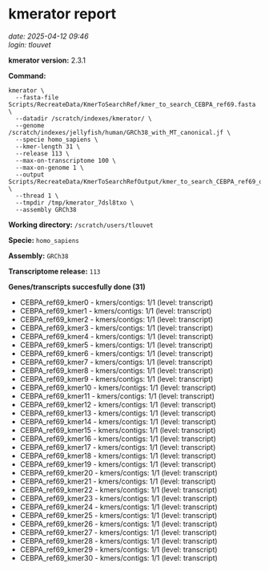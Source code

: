 # kmerator report
*date: 2025-04-12 09:46*  
*login: tlouvet*

**kmerator version:** 2.3.1

**Command:**

```
kmerator \
  --fasta-file Scripts/RecreateData/KmerToSearchRef/kmer_to_search_CEBPA_ref69.fasta \
  --datadir /scratch/indexes/kmerator/ \
  --genome /scratch/indexes/jellyfish/human/GRCh38_with_MT_canonical.jf \
  --specie homo_sapiens \
  --kmer-length 31 \
  --release 113 \
  --max-on-transcriptome 100 \
  --max-on-genome 1 \
  --output Scripts/RecreateData/KmerToSearchRefOutput/kmer_to_search_CEBPA_ref69_output \
  --thread 1 \
  --tmpdir /tmp/kmerator_7dsl8txo \
  --assembly GRCh38
```

**Working directory:** `/scratch/users/tlouvet`

**Specie:** `homo_sapiens`

**Assembly:** `GRCh38`

**Transcriptome release:** `113`

**Genes/transcripts succesfully done (31)**

- CEBPA_ref69_kmer0 - kmers/contigs: 1/1 (level: transcript)
- CEBPA_ref69_kmer1 - kmers/contigs: 1/1 (level: transcript)
- CEBPA_ref69_kmer2 - kmers/contigs: 1/1 (level: transcript)
- CEBPA_ref69_kmer3 - kmers/contigs: 1/1 (level: transcript)
- CEBPA_ref69_kmer4 - kmers/contigs: 1/1 (level: transcript)
- CEBPA_ref69_kmer5 - kmers/contigs: 1/1 (level: transcript)
- CEBPA_ref69_kmer6 - kmers/contigs: 1/1 (level: transcript)
- CEBPA_ref69_kmer7 - kmers/contigs: 1/1 (level: transcript)
- CEBPA_ref69_kmer8 - kmers/contigs: 1/1 (level: transcript)
- CEBPA_ref69_kmer9 - kmers/contigs: 1/1 (level: transcript)
- CEBPA_ref69_kmer10 - kmers/contigs: 1/1 (level: transcript)
- CEBPA_ref69_kmer11 - kmers/contigs: 1/1 (level: transcript)
- CEBPA_ref69_kmer12 - kmers/contigs: 1/1 (level: transcript)
- CEBPA_ref69_kmer13 - kmers/contigs: 1/1 (level: transcript)
- CEBPA_ref69_kmer14 - kmers/contigs: 1/1 (level: transcript)
- CEBPA_ref69_kmer15 - kmers/contigs: 1/1 (level: transcript)
- CEBPA_ref69_kmer16 - kmers/contigs: 1/1 (level: transcript)
- CEBPA_ref69_kmer17 - kmers/contigs: 1/1 (level: transcript)
- CEBPA_ref69_kmer18 - kmers/contigs: 1/1 (level: transcript)
- CEBPA_ref69_kmer19 - kmers/contigs: 1/1 (level: transcript)
- CEBPA_ref69_kmer20 - kmers/contigs: 1/1 (level: transcript)
- CEBPA_ref69_kmer21 - kmers/contigs: 1/1 (level: transcript)
- CEBPA_ref69_kmer22 - kmers/contigs: 1/1 (level: transcript)
- CEBPA_ref69_kmer23 - kmers/contigs: 1/1 (level: transcript)
- CEBPA_ref69_kmer24 - kmers/contigs: 1/1 (level: transcript)
- CEBPA_ref69_kmer25 - kmers/contigs: 1/1 (level: transcript)
- CEBPA_ref69_kmer26 - kmers/contigs: 1/1 (level: transcript)
- CEBPA_ref69_kmer27 - kmers/contigs: 1/1 (level: transcript)
- CEBPA_ref69_kmer28 - kmers/contigs: 1/1 (level: transcript)
- CEBPA_ref69_kmer29 - kmers/contigs: 1/1 (level: transcript)
- CEBPA_ref69_kmer30 - kmers/contigs: 1/1 (level: transcript)
